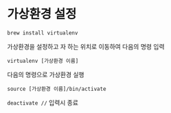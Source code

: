 # 가상환경 설정
```shell
brew install virtualenv
```

가상환경을 설정하고 자 하는 위치로 이동하여 다음의 명령 입력

```shell
virtualenv [가상환경 이름]
```

다음의 명령으로 가상환경 실행

```shell
source [가상환경 이름]/bin/activate
```

`deactivate //` 입력시 종료